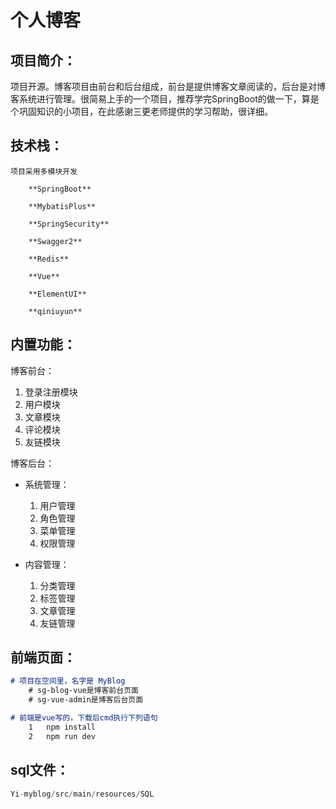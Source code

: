 # 									个人博客

## 项目简介：

​				项目开源。博客项目由前台和后台组成，前台是提供博客文章阅读的，后台是对博客系统进行管理。很简易上手的一个项目，推荐学完SpringBoot的做一下，算是个巩固知识的小项目，在此感谢三更老师提供的学习帮助，很详细。



## 技术栈：

	项目采用多模块开发

		**SpringBoot**

		**MybatisPlus**

		**SpringSecurity**

		**Swagger2**

		**Redis**

		**Vue**

		**ElementUI**

		**qiniuyun**



## 内置功能：

博客前台：

1. 登录注册模块
2. 用户模块
3. 文章模块
4. 评论模块
5. 友链模块

博客后台：

- 系统管理：

	1. 用户管理
	2. 角色管理
	3. 菜单管理
	4. 权限管理

- 内容管理：

	1. 分类管理
	2. 标签管理
	3. 文章管理
	4. 友链管理



## 前端页面：



~~~markdown
# 项目在空间里，名字是 MyBlog
	# sg-blog-vue是博客前台页面
	# sg-vue-admin是博客后台页面

# 前端是vue写的，下载后cmd执行下列语句
	1	npm install
	2	npm run dev
~~~



## sql文件：

```java
Yi-myblog/src/main/resources/SQL
```

